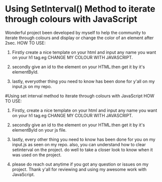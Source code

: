# Using SetInterval() Method  to iterate through colours with JavaScript
 Wonderful project been developed by myself to help the community to  iterate through colours and display or change the color of an element after 2sec.
HOW TO USE:
1. Firstly create a nice template on your html and input any name you want on your h1 tag.eg CHANGE MY COLOUR WITH JAVASCRIPT.

2. secondly give an id to the element on your HTML.then get it by it's elementById.

3. lastly, everyother thing you need to know has been done for y'all on my input.js on my repo.

#Using set interval method to iterate through colours with JavaScript
HOW TO USE:

1. Firstly, create a nice template on your html and input any name you want on your h1 tag.eg CHANGE MY COLOUR WITH JAVASCRIPT.

2. secondly give an id to the element on your HTML.then get it by it's elementById on your js file.

3. lastly, every other thing you need to know has been done for you on my input.js as seen on my repo. also, you can understand how to clear setinterval on the project. do well to take a closer look to know when it was used on the project.

4. please do reach out anytime if you got any question or issues on my project. Thank y'all for reviewing and using my awesome work with JavaScript.



